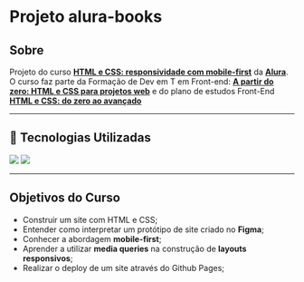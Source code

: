 ﻿<h1>Projeto alura-books</h1>

<h2>Sobre</h2>

Projeto do curso [**HTML e CSS: responsividade com mobile-first**](https://cursos.alura.com.br/course/html-css-responsividade-mobile-first) da [**Alura**](https://www.alura.com.br). 
O curso faz parte da Formação de Dev em T em Front-end: [**A partir do zero: HTML e CSS para projetos web**](https://cursos.alura.com.br/formacao-html-css) e do plano de estudos Front-End  [**HTML e CSS: do zero ao avançado**](https://cursos.alura.com.br/html-e-css-do-zero-ao-avancado-escola-programacao-1731447804559-p850293)

-----
## 🚀 Tecnologias Utilizadas
<div>
  <img src="https://img.shields.io/badge/HTML-239120?style=for-the-badge&logo=html5&logoColor=white">
  <img src="https://img.shields.io/badge/CSS-239120?&style=for-the-badge&logo=css3&logoColor=white">
</div>

-----

<h2>Objetivos do Curso</h2> 

* Construir um site com HTML e CSS;
* Entender como interpretar um protótipo de site criado no **Figma**;
* Conhecer a abordagem **mobile-first**;
* Aprender a utilizar **media queries** na construção de **layouts responsivos**;
* Realizar o deploy de um site através do Github Pages;



